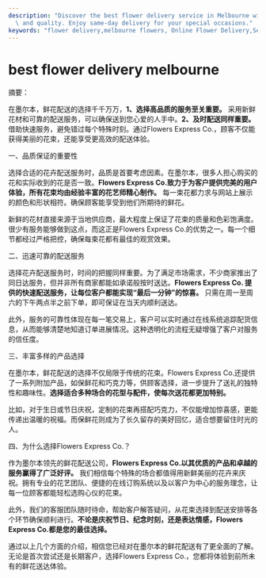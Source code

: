 ```yaml
---
description: "Discover the best flower delivery service in Melbourne with guaranteed freshness\
  \ and quality. Enjoy same-day delivery for your special occasions."
keywords: "flower delivery,melbourne flowers, Online Flower Delivery,Send Fresh Flowers in Melbourne"
---
```

# best flower delivery melbourne

摘要：  

在墨尔本，鲜花配送的选择千千万万，**1、选择高品质的服务至关重要。** 采用新鲜花材和可靠的配送服务，可以确保送到您心爱的人手中。**2、及时配送同样重要。** 借助快速服务，避免错过每个特殊时刻。通过Flowers Express Co.，顾客不仅能获得美丽的花束，还能享受更高效的配送体验。  

一、品质保证的重要性  

选择合适的花卉配送服务时，品质是首要考虑因素。在墨尔本，很多人担心购买的花和实际收到的花是否一致。**Flowers Express Co.致力于为客户提供完美的用户体验，所有花束均由经验丰富的花艺师精心制作。** 每一束花都力求与网站上展示的颜色和形状相符。确保顾客能享受到他们所期待的鲜花。

新鲜的花材直接来源于当地供应商，最大程度上保证了花束的质量和色彩饱满度。很少有服务能够做到这点，而这正是Flowers Express Co.的优势之一。每一个细节都经过严格把控，确保每束花都有最佳的观赏效果。

二、迅速可靠的配送服务  

选择花卉配送服务时，时间的把握同样重要。为了满足市场需求，不少商家推出了同日达服务，但并非所有商家都能如承诺般按时送达。**Flowers Express Co. 提供的快速配送服务，让每位客户都能实现“最后一分钟”的惊喜。** 只需在周一至周六的下午两点半之前下单，即可保证在当天内顺利送达。

此外，服务的可靠性体现在每一笔交易上，客户可以实时通过在线系统追踪配货信息，从而能够清楚地知道订单进展情况。这种透明化的流程无疑增强了客户对服务的信任度。

三、丰富多样的产品选择  

在墨尔本，鲜花配送的选择不仅局限于传统的花束。Flowers Express Co.还提供了一系列附加产品，如保鲜花和巧克力等，供顾客选择，进一步提升了送礼的独特性和趣味性。**选择适合多种场合的花型与配件，使每次送花都更加特别。**  

比如，对于生日或节日庆祝，定制的花束再搭配巧克力，不仅能增加惊喜感，更能传递出温暖的祝福。而保鲜花则成为了长久留存的美好回忆，适合想要留住时光的人。

四、为什么选择Flowers Express Co.？  

作为墨尔本领先的鲜花配送公司，**Flowers Express Co.以其优质的产品和卓越的服务赢得了广泛好评。** 我们相信每个特殊的场合都值得用新鲜美丽的花卉来庆祝。拥有专业的花艺团队、便捷的在线订购系统以及以客户为中心的服务理念，让每一位顾客都能轻松选购心仪的花束。

此外，我们的客服团队随时待命，帮助客户解答疑问，从花束选择到配送安排等各个环节确保顺利进行。**不论是庆祝节日、纪念时刻，还是表达情感，Flowers Express Co.都是您的最佳选择。**   

通过以上几个方面的介绍，相信您已经对在墨尔本的鲜花配送有了更全面的了解。无论是首次尝试还是长期客户，选择Flowers Express Co.，您都将体验到前所未有的鲜花送达体验。
